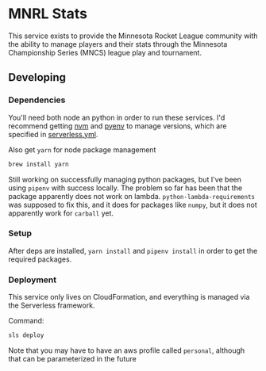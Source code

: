 # MNRL Stats

This service exists to provide the Minnesota Rocket League community with the ability to manage players and their stats through the Minnesota Championship Series (MNCS) league play and tournament.

## Developing

### Dependencies

You'll need both node an python in order to run these services. I'd recommend getting [nvm](https://github.com/nvm-sh/nvm) and [pyenv](https://github.com/pyenv/pyenv) to manage versions, which are specified in [serverless.yml](./serverless.yml).

Also get `yarn` for node package management
```bash
brew install yarn
```

Still working on successfully managing python packages, but I've been using `pipenv` with success locally. The problem so far has been that the package apparently does not work on lambda. `python-lambda-requirements` was supposed to fix this, and it does for packages like `numpy`, but it does not apparently work for `carball` yet.

### Setup

After deps are installed, `yarn install` and `pipenv install` in order to get the required packages.

### Deployment

This service only lives on CloudFormation, and everything is managed via the Serverless framework.

Command:
```bash
sls deploy
```

Note that you may have to have an aws profile called `personal`, although that can be parameterized in the future